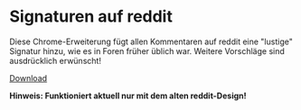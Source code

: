 # Signaturen auf reddit

Diese Chrome-Erweiterung fügt allen Kommentaren auf reddit eine "lustige" Signatur hinzu, wie es in Foren früher üblich war. Weitere Vorschläge sind ausdrücklich erwünscht!

[Download](https://chrome.google.com/webstore/detail/signaturen-auf-reddit/klkplcnoicehgodfbenabhpmaihpleaj)

**Hinweis: Funktioniert aktuell nur mit dem alten reddit-Design!**